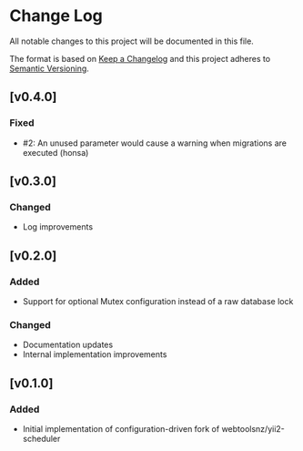 Change Log
==========

All notable changes to this project will be documented in this file.

The format is based on [Keep a Changelog](https://keepachangelog.com/)
and this project adheres to [Semantic Versioning](https://semver.org).


[v0.4.0]
--------

### Fixed
- #2: An unused parameter would cause a warning when migrations are executed (honsa)


[v0.3.0]
--------

### Changed
- Log improvements


[v0.2.0]
--------

### Added
- Support for optional Mutex configuration instead of a raw database lock


### Changed
- Documentation updates
- Internal implementation improvements


[v0.1.0]
--------

### Added
- Initial implementation of configuration-driven fork of webtoolsnz/yii2-scheduler
